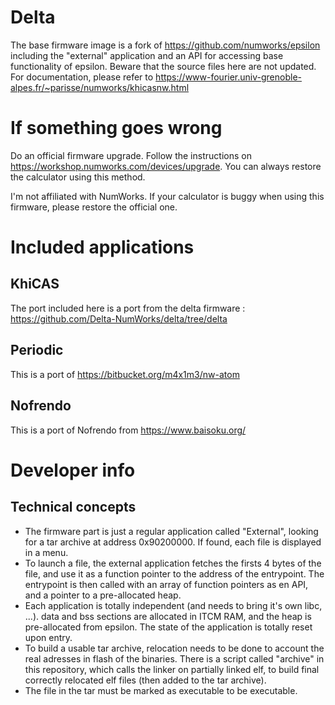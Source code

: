 # Delta

The base firmware image is a fork of https://github.com/numworks/epsilon including
the "external" application and an API for accessing base functionality of epsilon.
Beware that the source files here are not updated.
For documentation, please refer to
https://www-fourier.univ-grenoble-alpes.fr/~parisse/numworks/khicasnw.html


# If something goes wrong

Do an official firmware upgrade. Follow the instructions on https://workshop.numworks.com/devices/upgrade.
You can always restore the calculator using this method.

I'm not affiliated with NumWorks. If your calculator is buggy when using this firmware, please restore the official one.

# Included applications

## KhiCAS

The port included here is a port from the delta firmware :
https://github.com/Delta-NumWorks/delta/tree/delta

## Periodic

This is a port of https://bitbucket.org/m4x1m3/nw-atom

## Nofrendo

This is a port of Nofrendo from https://www.baisoku.org/

# Developer info

## Technical concepts

- The firmware part is just a regular application called "External", looking for a tar archive at address 0x90200000. If found, each file is displayed in a menu.
- To launch a file, the external application fetches the firsts 4 bytes of the file, and use it as a function pointer to the address of the entrypoint. The entrypoint is then called with an array of function pointers as en API, and a pointer to a pre-allocated heap.
- Each application is totally independent (and needs to bring it's own libc, ...). data and bss sections are allocated in ITCM RAM, and the heap is pre-allocated from epsilon. The state of the application is totally reset upon entry.
- To build a usable tar archive, relocation needs to be done to account the real adresses in flash of the binaries. There is a script called "archive" in this repository, which calls the linker on partially linked elf, to build final correctly relocated elf files (then added to the tar archive).
- The file in the tar must be marked as executable to be executable.
